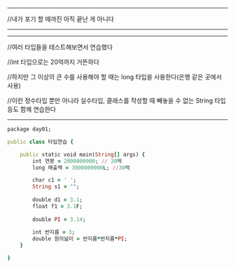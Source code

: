 ***
//내가 포기 할 때까진 아직 끝난 게 아니다
***

***
//여러 타입들을 테스트해보면서 연습했다

//int 타입으로는 20억까지 거뜬하다

//하지만 그 이상의 큰 수를 사용해야 할 때는 long 타입을 사용한다(은행 같은 곳에서 사용)

//이런 정수타입 뿐만 아니라 실수타입, 클래스를 작성할 때 빼놓을 수 없는 String 타입 등도 함께 연습한다

***
```ruby
package day01;

public class 타입연습 {

	public static void main(String[] args) {
		int 연봉 = 2000000000; // 20억
		long 매출액 = 3000000000L; //30억

		char c1 = ' ';
		String s1 = "";
		
		double d1 = 3.1;
		float f1 = 3.1F;
		
		double PI = 3.14;
		
		int 반지름 = 3;
		double 원의넓이 = 반지름*반지름*PI; 
	}

}
```
